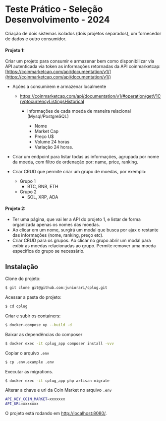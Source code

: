 # Teste Prático - Seleção Desenvolvimento - 2024
Criação de dois sistemas isolados (dois projetos separados), um fornecedor de dados e outro consumidor.

#### Projeto 1:

Criar um projeto para consumir e armazenar bem como disponibilizar via API autenticada via token
as informações retornadas da API coinmarketcap: [https://coinmarketcap.com/api/documentation/v1/](https://coinmarketcap.com/api/documentation/v1/)

- Ações a consumirem e armazenar localmente
    
    - https://coinmarketcap.com/api/documentation/v1/#operation/getV1CryptocurrencyListingsHistorical
        
        - Informações de cada moeda de maneira relacional (Mysql/PostgreSQL)
            
            - Nome
            - Market Cap
            - Preço U$
            - Volume 24 horas
            - Variação 24 horas.
            
- Criar um endpoint para listar todas as informações, agrupada por nome da moeda, com filtro de ordenação por: name, price, ranking. 
- Criar CRUD que permite criar um grupo de moedas, por exemplo:
    - Grupo 1
        - BTC, BNB, ETH
    - Grupo 2
        - SOL, XRP, ADA


#### Projeto 2:
- Ter uma página, que vai ler a API do projeto 1, e listar de forma organizada apenas os nomes das moedas.
- Ao clicar em um nome, surgirá um modal que busca por ajax o restante das informações (nome, ranking, preço etc).
- Criar CRUD para os grupos. Ao clicar no grupo abrir um modal para exibir as moedas relacionadas ao grupo. Permite remover uma moeda específica do grupo se necessário.


## Instalação

Clone do projeto:

```sh
$ git clone git@github.com:juniorari/cplug.git
```

Acessar a pasta do projeto:

```sh
$ cd cplug
```

Criar e subir os containers:

```sh
$ docker-compose up --build -d
```

Baixar as dependências do composer
```sh
$ docker exec -it cplug_app composer install -vvv
```

Copiar o arquivo `.env`

```sh
$ cp .env.example .env
```

Executar as migrations.

```sh
$ docker exec -it cplug_app php artisan migrate
```

Alterar a chave e url da Coin Market no arquivo `.env`
```sh
API_KEY_COIN_MARKET=xxxxxxx
API_URL=xxxxxxx
```


O projeto está rodando em [http://localhost:8080/](http://localhost:8080/).

 

